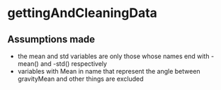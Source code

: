 gettingAndCleaningData
======================
## Assumptions made
* the mean and std variables are only those whose names end with -mean() and -std() respectively
* variables with Mean in name that represent the angle between gravityMean and other things are excluded
